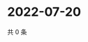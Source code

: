 # 2022-07-20

共 0 条

<!-- BEGIN WEIBO -->
<!-- 最后更新时间 Wed Jul 20 2022 17:16:07 GMT+0800 (China Standard Time) -->

<!-- END WEIBO -->
